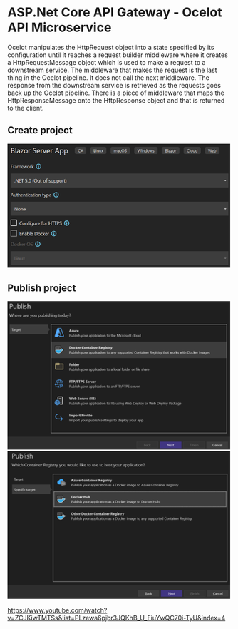 # ASP.Net Core API Gateway - Ocelot API Microservice

Ocelot manipulates the HttpRequest object into a state specified by its configuration until it reaches a request builder middleware where it creates a HttpRequestMessage object which is used to make a request to a downstream service. The middleware that makes the request is the last thing in the Ocelot pipeline. It does not call the next middleware. The response from the downstream service is retrieved as the requests goes back up the Ocelot pipeline. There is a piece of middleware that maps the HttpResponseMessage onto the HttpResponse object and that is returned to the client.

## Create project

<img src="/pictures/create_project.png" title="create project"  width="500">

## Publish project

<img src="/pictures/publish_project.png" title="publish project"  width="500">
<img src="/pictures/publish_project2.png" title="publish project"  width="500">




https://www.youtube.com/watch?v=ZCJKiwTMTSs&list=PLzewa6pjbr3JQKhB_U_FiuYwQC70i-TyU&index=4